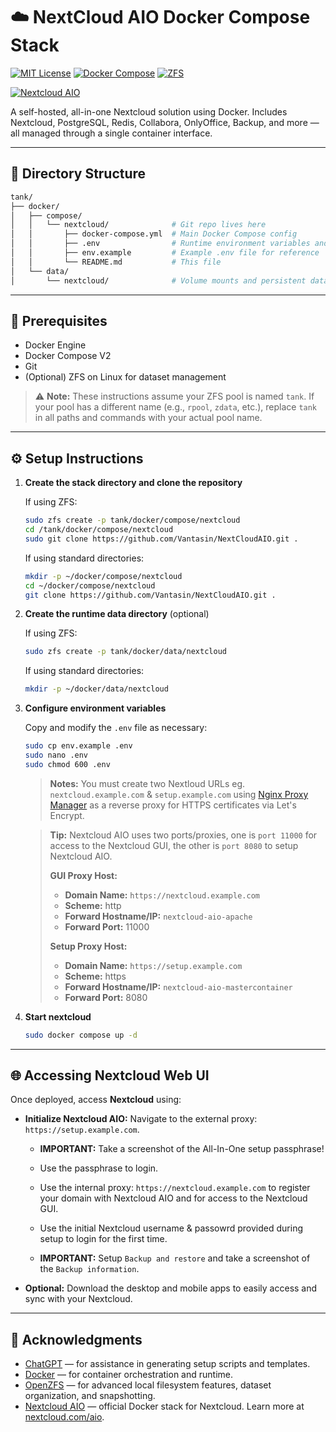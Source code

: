 # ☁️ NextCloud AIO Docker Compose Stack

[![MIT License](https://img.shields.io/github/license/Vantasin/NextCloudAIO?style=flat-square)](LICENSE)
[![Docker Compose](https://img.shields.io/badge/Docker-Compose-blue?logo=docker)](https://www.docker.com/)
[![ZFS](https://img.shields.io/badge/ZFS-OpenZFS-blue?style=flat-square)](https://openzfs.org/)

[![Nextcloud AIO](https://img.shields.io/badge/Nextcloud-AIO-blue?logo=nextcloud)](https://github.com/nextcloud/all-in-one)

A self-hosted, all-in-one Nextcloud solution using Docker. Includes Nextcloud, PostgreSQL, Redis, Collabora, OnlyOffice, Backup, and more — all managed through a single container interface.

---

## 📁 Directory Structure

```bash
tank/
├── docker/
│   ├── compose/
│   │   └── nextcloud/              # Git repo lives here
│   │       ├── docker-compose.yml  # Main Docker Compose config
│   │       ├── .env                # Runtime environment variables and secrets (gitignored!)
│   │       ├── env.example         # Example .env file for reference
│   │       └── README.md           # This file
│   └── data/
│       └── nextcloud/              # Volume mounts and persistent data
```

---

## 🧰 Prerequisites

* Docker Engine
* Docker Compose V2
* Git
* (Optional) ZFS on Linux for dataset management

> ⚠️ **Note:** These instructions assume your ZFS pool is named `tank`. If your pool has a different name (e.g., `rpool`, `zdata`, etc.), replace `tank` in all paths and commands with your actual pool name.

---

## ⚙️ Setup Instructions

1. **Create the stack directory and clone the repository**

   If using ZFS:
   ```bash
   sudo zfs create -p tank/docker/compose/nextcloud
   cd /tank/docker/compose/nextcloud
   sudo git clone https://github.com/Vantasin/NextCloudAIO.git .
   ```

   If using standard directories:
   ```bash
   mkdir -p ~/docker/compose/nextcloud
   cd ~/docker/compose/nextcloud
   git clone https://github.com/Vantasin/NextCloudAIO.git .
   ```

2. **Create the runtime data directory** (optional)

   If using ZFS:
   ```bash
   sudo zfs create -p tank/docker/data/nextcloud
   ```

   If using standard directories:
   ```bash
   mkdir -p ~/docker/data/nextcloud
   ```

3. **Configure environment variables**

   Copy and modify the `.env` file as necessary:

   ```bash
   sudo cp env.example .env
   sudo nano .env
   sudo chmod 600 .env
   ```

   > **Notes:** You must create two Nextloud URLs eg. `nextcloud.example.com` & `setup.example.com` using [Nginx Proxy Manager](https://github.com/Vantasin/Nginx-Proxy-Manager.git) as a reverse proxy for HTTPS certificates via Let's Encrypt.

   > **Tip:** Nextcloud AIO uses two ports/proxies, one is `port 11000` for access to the Nextcloud GUI, the other is `port 8080` to setup Nextcloud AIO.
   >
   > **GUI Proxy Host:**
   >  - **Domain Name:** `https://nextcloud.example.com`
   >  - **Scheme:** http
   >  - **Forward Hostname/IP:** `nextcloud-aio-apache`
   >  - **Forward Port:** 11000
   >
   > **Setup Proxy Host:**
   >  - **Domain Name:** `https://setup.example.com`
   >  - **Scheme:** https
   >  - **Forward Hostname/IP:** `nextcloud-aio-mastercontainer`
   >  - **Forward Port:** 8080

4. **Start nextcloud**

   ```bash
   sudo docker compose up -d
   ```

---

## 🌐 Accessing Nextcloud Web UI

Once deployed, access **Nextcloud** using:

- **Initialize Nextcloud AIO:** Navigate to the external proxy: `https://setup.example.com`.

	- **IMPORTANT:** Take a screenshot of the All-In-One setup passphrase!

	- Use the passphrase to login.

	- Use the internal proxy: `https://nextcloud.example.com` to register your domain with Nextcloud AIO and for access to the Nextcloud GUI.

	- Use the initial Nextcloud username & passowrd provided during setup to login for the first time.

	- **IMPORTANT:** Setup `Backup and restore` and take a screenshot of the `Backup information`.

- **Optional:** Download the desktop and mobile apps to easily access and sync with your Nextcloud.

---

## 🙏 Acknowledgments

- [ChatGPT](https://openai.com/chatgpt) — for assistance in generating setup scripts and templates.
- [Docker](https://www.docker.com/) — for container orchestration and runtime.
- [OpenZFS](https://openzfs.org/) — for advanced local filesystem features, dataset organization, and snapshotting.
- [Nextcloud AIO](https://github.com/nextcloud/all-in-one) — official Docker stack for Nextcloud. Learn more at [nextcloud.com/aio](https://nextcloud.com/aio/).